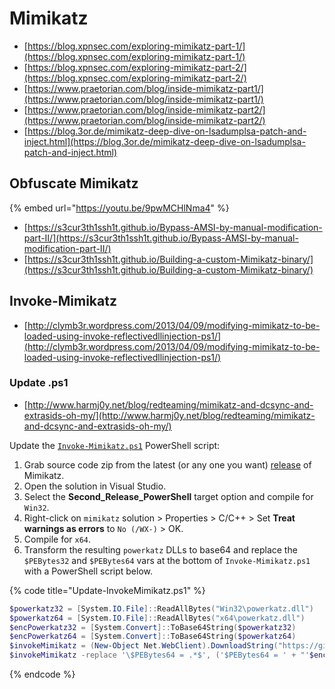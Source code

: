 # Mimikatz

- [https://blog.xpnsec.com/exploring-mimikatz-part-1/](https://blog.xpnsec.com/exploring-mimikatz-part-1/)
- [https://blog.xpnsec.com/exploring-mimikatz-part-2/](https://blog.xpnsec.com/exploring-mimikatz-part-2/)
- [https://www.praetorian.com/blog/inside-mimikatz-part1/](https://www.praetorian.com/blog/inside-mimikatz-part1/)
- [https://www.praetorian.com/blog/inside-mimikatz-part2/](https://www.praetorian.com/blog/inside-mimikatz-part2/)
- [https://blog.3or.de/mimikatz-deep-dive-on-lsadumplsa-patch-and-inject.html](https://blog.3or.de/mimikatz-deep-dive-on-lsadumplsa-patch-and-inject.html)




## Obfuscate Mimikatz

{% embed url="https://youtu.be/9pwMCHlNma4" %}

* [https://s3cur3th1ssh1t.github.io/Bypass-AMSI-by-manual-modification-part-II/](https://s3cur3th1ssh1t.github.io/Bypass-AMSI-by-manual-modification-part-II/)
* [https://s3cur3th1ssh1t.github.io/Building-a-custom-Mimikatz-binary/](https://s3cur3th1ssh1t.github.io/Building-a-custom-Mimikatz-binary/)




## Invoke-Mimikatz

* [http://clymb3r.wordpress.com/2013/04/09/modifying-mimikatz-to-be-loaded-using-invoke-reflectivedllinjection-ps1/](http://clymb3r.wordpress.com/2013/04/09/modifying-mimikatz-to-be-loaded-using-invoke-reflectivedllinjection-ps1/)



### Update .ps1

* [http://www.harmj0y.net/blog/redteaming/mimikatz-and-dcsync-and-extrasids-oh-my/](http://www.harmj0y.net/blog/redteaming/mimikatz-and-dcsync-and-extrasids-oh-my/)

Update the [`Invoke-Mimikatz.ps1`](https://github.com/BC-SECURITY/Empire/blob/master/data/module_source/credentials/Invoke-Mimikatz.ps1) PowerShell script:

1. Grab source code zip from the latest (or any one you want) [release](https://github.com/gentilkiwi/mimikatz/releases) of Mimikatz.
2. Open the solution in Visual Studio.
3. Select the **Second_Release_PowerShell** target option and compile for  `Win32`.
4. Right-click on `mimikatz` solution > Properties > C/C++ > Set **Treat warnings as errors** to `No (/WX-)` > OK.
5. Compile for `x64`.
6. Transform the resulting `powerkatz` DLLs to base64 and replace the `$PEBytes32` and `$PEBytes64` vars at the bottom of `Invoke-Mimikatz.ps1` with a PowerShell script below.

{% code title="Update-InvokeMimikatz.ps1" %}
```powershell
$powerkatz32 = [System.IO.File]::ReadAllBytes("Win32\powerkatz.dll")
$powerkatz64 = [System.IO.File]::ReadAllBytes("x64\powerkatz.dll")
$encPowerkatz32 = [System.Convert]::ToBase64String($powerkatz32)
$encPowerkatz64 = [System.Convert]::ToBase64String($powerkatz64)
$invokeMimikatz = (New-Object Net.WebClient).DownloadString("https://github.com/BC-SECURITY/Empire/raw/master/empire/server/data/module_source/credentials/Invoke-Mimikatz.ps1") -replace '\$PEBytes32 = .*$', ('$PEBytes32 = ' + "'$encPowerkatz32'")
$invokeMimikatz -replace '\$PEBytes64 = .*$', ('$PEBytes64 = ' + "'$encPowerkatz64'") > Invoke-Mimikatz.ps1
```
{% endcode %}
